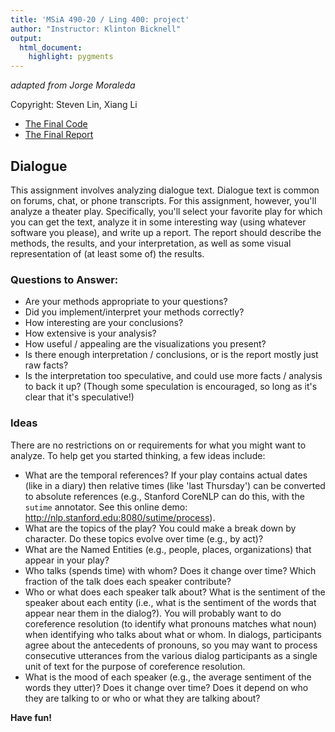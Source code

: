 ```yaml
---
title: 'MSiA 490-20 / Ling 400: project'
author: "Instructor: Klinton Bicknell"
output:
  html_document:
    highlight: pygments
---
```

_adapted from Jorge Moraleda_

Copyright: Steven Lin, Xiang Li

* [The Final Code](InsideOut-movie-script-text-analytics-final_code.py)
* [The Final Report](InsideOut-movie-script-text-analytics-summary.pdf)

## Dialogue
This assignment involves analyzing dialogue text. Dialogue text is common on forums, chat, or phone transcripts. For this assignment, however, you'll analyze a theater play. Specifically, you'll select your favorite play for which you can get the text, analyze it in some interesting way (using whatever software you please), and write up a report. The report should describe the methods, the results, and your interpretation, as well as some visual representation of (at least some of) the results.

### Questions to Answer:

* Are your methods appropriate to your questions?
* Did you implement/interpret your methods correctly?
* How interesting are your conclusions?
* How extensive is your analysis?
* How useful / appealing are the visualizations you present?
* Is there enough interpretation / conclusions, or is the report mostly just raw facts?
* Is the interpretation too speculative, and could use more facts / analysis to back it up? (Though some speculation is encouraged, so long as it's clear that it's speculative!)

### Ideas
There are no restrictions on or requirements for what you might want to analyze. To help get you started thinking, a few ideas include:

* What are the temporal references? If your play contains actual dates (like in a diary) then relative times (like 'last Thursday') can be converted to absolute references (e.g., Stanford CoreNLP can do this, with the `sutime` annotator. See this online demo: http://nlp.stanford.edu:8080/sutime/process).
* What are the topics of the play? You could make a break down by character. Do these topics evolve over time (e.g., by act)?
* What are the Named Entities (e.g., people, places, organizations) that appear in your play?
* Who talks (spends time) with whom? Does it change over time? Which fraction of the talk does each speaker contribute?
* Who or what does each speaker talk about? What is the sentiment of the speaker about each entity (i.e., what is the sentiment of the words that appear near them in the dialog?). You will probably want to do coreference resolution (to identify what pronouns matches what noun) when identifying who talks about what or whom. In dialogs, participants agree about the antecedents of pronouns, so you may want to process consecutive utterances from the various dialog participants as a single unit of text for the purpose of coreference resolution.
* What is the mood of each speaker (e.g., the average sentiment of the words they utter)? Does it change over time? Does it depend on who they are talking to or who or what they are talking about?

**Have fun!**
